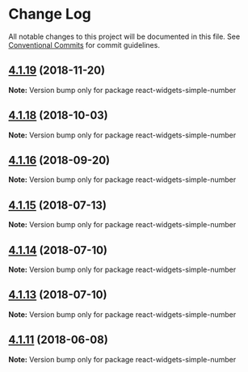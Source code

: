 # Change Log

All notable changes to this project will be documented in this file.
See [Conventional Commits](https://conventionalcommits.org) for commit guidelines.

<a name="4.1.19"></a>
## [4.1.19](https://github.com/jquense/react-widgets/compare/react-widgets-simple-number@4.1.18...react-widgets-simple-number@4.1.19) (2018-11-20)




**Note:** Version bump only for package react-widgets-simple-number

<a name="4.1.18"></a>
## [4.1.18](https://github.com/jquense/react-widgets/compare/react-widgets-simple-number@4.1.17...react-widgets-simple-number@4.1.18) (2018-10-03)




**Note:** Version bump only for package react-widgets-simple-number

<a name="4.1.16"></a>
## [4.1.16](https://github.com/jquense/react-widgets/compare/react-widgets-simple-number@4.1.15...react-widgets-simple-number@4.1.16) (2018-09-20)




**Note:** Version bump only for package react-widgets-simple-number

<a name="4.1.15"></a>
## [4.1.15](https://github.com/jquense/react-widgets/compare/react-widgets-simple-number@4.1.14...react-widgets-simple-number@4.1.15) (2018-07-13)




**Note:** Version bump only for package react-widgets-simple-number

<a name="4.1.14"></a>
## [4.1.14](https://github.com/jquense/react-widgets/compare/react-widgets-simple-number@4.1.13...react-widgets-simple-number@4.1.14) (2018-07-10)




**Note:** Version bump only for package react-widgets-simple-number

<a name="4.1.13"></a>
## [4.1.13](https://github.com/jquense/react-widgets/compare/react-widgets-simple-number@4.1.12...react-widgets-simple-number@4.1.13) (2018-07-10)




**Note:** Version bump only for package react-widgets-simple-number

<a name="4.1.11"></a>
## [4.1.11](https://github.com/jquense/react-widgets/compare/react-widgets-simple-number@4.1.10...react-widgets-simple-number@4.1.11) (2018-06-08)




**Note:** Version bump only for package react-widgets-simple-number

